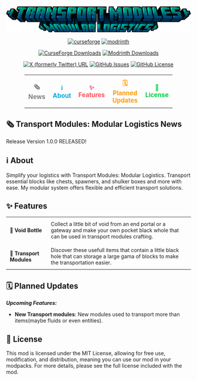 ![TMML Logo](https://raw.githubusercontent.com/Foxirion/Transport-Module-Modular-Logistics/refs/heads/1.21-neo/src/main/resources/TMML_title.png)

<p align="center">
  <a href="https://www.curseforge.com/minecraft/mc-mods/tmml"><img alt="curseforge" height="56" src="https://cdn.jsdelivr.net/npm/@intergrav/devins-badges@3/assets/cozy/available/curseforge_vector.svg"></a>
  <a href="https://modrinth.com/mod/tmml"><img alt="modrinth" height="56" src="https://cdn.jsdelivr.net/npm/@intergrav/devins-badges@3/assets/cozy/available/modrinth_vector.svg"></a>
</p>

<p align="center">
  <a href="https://www.curseforge.com/minecraft/mc-mods/tmml"><img alt="CurseForge Downloads" src="https://img.shields.io/curseforge/dt/1133923?style=for-the-badge&logo=curseforge&color=1B3193"></a>
  <a href="https://modrinth.com/mod/tmml"><img alt="Modrinth Downloads" src="https://img.shields.io/modrinth/dt/7Bs4lCxX?style=for-the-badge&logo=modrinth&color=1B3193"></a>
</p>

<p align="center">
  <a href="https://x.com/s_forge31658"><img alt="X (formerly Twitter) URL" src="https://img.shields.io/twitter/url?url=https%3A%2F%2Fx.com%2Fs_forge31658&style=for-the-badge&logo=x&logoColor=000000&label=Follow%20Me&color=555555"></a>
  <a href="https://github.com/Foxirion/Transport-Module-Modular-Logistics/issues"><img alt="GitHub Issues" src="https://img.shields.io/github/issues/Foxirion/Transport-Module-Modular-Logistics?style=for-the-badge&color=1B3193"></a>
  <a href="https://github.com/Foxirion/Transport-Module-Modular-Logistics/blob/master/LICENSE"><img alt="GitHub License" src="https://img.shields.io/github/license/Foxirion/Transport-Module-Modular-Logistics?style=for-the-badge&color=1B3193"></a>
</p>

<table align="center" style="border-collapse: collapse; margin: 20px auto; width: 80%;">
  <tr>
    <td align="center" style="border: none; padding: 10px;">
      <a href="#%EF%B8%8F-transport-module-modular-logistics-news" style="text-decoration: none; color: #808080; font-size: 1.2em; font-weight: bold; transition: color 0.3s ease;">
        🗞️ News
      </a>
    </td>
    <td align="center" style="border: none; padding: 10px;">
      <a href="#%E2%84%B9%EF%B8%8F-about" style="text-decoration: none; color: #00A7E1; font-size: 1.2em; font-weight: bold; transition: color 0.3s ease;">
        ℹ️ About 
      </a>
    </td>
    <td align="center" style="border: none; padding: 10px;">
      <a href="#-features" style="text-decoration: none; color: #FF4F58; font-size: 1.2em; font-weight: bold; transition: color 0.3s ease;">
        ✨ Features
      </a>
    </td>
    <td align="center" style="border: none; padding: 10px;">
      <a href="##%EF%B8%8F-planned-updates" style="text-decoration: none; color: #FF9900; font-size: 1.2em; font-weight: bold; transition: color 0.3s ease;">
        🗓️ Planned Updates
      </a>
    </td>
    <td align="center" style="border: none; padding: 10px;">
      <a href="#-license" style="text-decoration: none; color: #00CC44; font-size: 1.2em; font-weight: bold; transition: color 0.3s ease;">
        📜 License
      </a>
    </td>
  </tr>
</table>

## 🗞️ Transport Modules: Modular Logistics News

Release Version 1.0.0 RELEASED!

## ℹ️ About

Simplify your logistics with Transport Modules: Modular Logistics.
Transport essential blocks like chests, spawners, and shulker boxes and more with ease.
My modular system offers flexible and efficient transport solutions.

## ✨ Features

<table align="center" style="border-collapse: collapse;">
<tbody>
<tr>
<td style="padding: 10px; text-align: left; border: none;"><strong>🫙 Void Bottle</strong></td>
<td style="padding: 10px; text-align: left; border: none;">Collect a little bit of void from an end portal or a gateway and make your own pocket black whole that can be used in transport modules crafting.</td>
<tr>
<td style="padding: 10px; text-align: left; border: none;"><strong>💾 Transport Modules</strong></td>
<td style="padding: 10px; text-align: left; border: none;">Discover these usefull items that contain a little black hole that can storage a large gama of blocks to make the transportation easier.</td>
</tr>
</tbody>
</table>

## 🗓️ Planned Updates

  **_Upcoming Features:_**
  - **New Transport modules**: New modules used to transport more than items(maybe fluids or even entities).

## 📜 License

This mod is licensed under the MIT License, allowing for free use, modification, and distribution, meaning you can use
our mod in your modpacks. For more details, please see the full license included with the mod.
